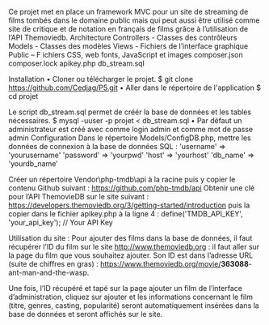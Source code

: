 Ce projet met en place un framework MVC pour un site de streaming de films tombés dans le domaine public mais qui peut aussi être utilisé comme site de critique et de notation en français de films grâce à l’utilisation de l’API Themoviedb.
Architecture
Controllers - Classes des contrôleurs
Models - Classes des modèles
Views - Fichiers de l’interface graphique
Public – F ichiers CSS, web fonts, JavaScript et images
composer.json
composer.lock
apikey.php
db_stream.sql

Installation
•	Cloner ou télécharger le projet.
$ git clone https://github.com/Cedjag/P5.git
•	Aller dans le répertoire de l'application
$ cd projet

Le script db_stream.sql permet de créér la base de données et les tables nécessaires.
$ mysql -uuser -p projet < db_stream.sql
•	Par défaut un administrateur est créé avec comme login admin et comme mot de passe admin
Configuration
Dans le répertoire Models/ConfigDB.php, mettre les données de connexion à la base de données SQL : 	'username' => 'yourusername'
			'password' => 'yourpwd'
			'host' => 'yourhost'
			'db_name' => 'yourdb_name'
            
Créer un répertoire Vendor\php-tmdb\api à la racine puis y copier le contenu Github suivant : https://github.com/php-tmdb/api
Obtenir une clé pour l’API ThemovieDB sur le site suivant : https://developers.themoviedb.org/3/getting-started/introduction puis la copier dans le fichier apikey.php à la ligne 4 : 
define('TMDB_API_KEY', 'your_api_key'); // Your API Key

Utilisation du site : Pour ajouter des films dans la base de données, il faut récupérer l’ID du film sur le site http://www.themoviedb.org : il faut aller sur la page du film que vous souhaitez ajouter. Son ID est dans l’adresse URL (suite de chiffres en gras) : https://www.themoviedb.org/movie/<strong>363088</strong>-ant-man-and-the-wasp.

Une fois, l’ID récupéré et tapé sur la page ajouter un film de l’interface d’administration, cliquez sur ajouter et les informations concernant le film (titre, genres, casting, popularité) seront automatiquement insérées dans la base de données et seront affichés sur le site.
